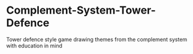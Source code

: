 # Complement-System-Tower-Defence
Tower defence style game drawing themes from the complement system with education in mind
